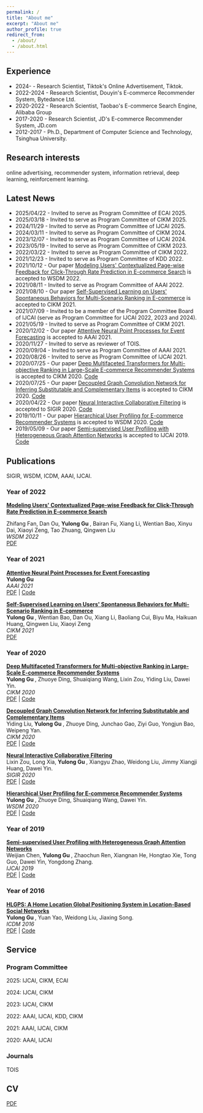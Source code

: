 ```yaml
---
permalink: /
title: "About me"
excerpt: "About me"
author_profile: true
redirect_from:
  - /about/
  - /about.html
---
```


## Experience

* 2024-     - Research Scientist, Tiktok's Online Advertisement, Tiktok.
* 2022-2024 - Research Scientist, Douyin's E-commerce Recommender System, Bytedance Ltd.
* 2020-2022 - Research Scientist, Taobao's E-commerce Search Engine, Alibaba Group
* 2017-2020 - Research Scientist, JD's E-commerce Recommender System, JD.com
* 2012-2017 - Ph.D., Department of Computer Science and Technology, Tsinghua University.

## Research interests

online advertising, recommender system, information retrieval, deep learning, reinforcement learning.


## Latest News
* 2025/04/22 - Invited to serve as Program Committee of ECAI 2025.
* 2025/03/18 - Invited to serve as Program Committee of CIKM 2025.
* 2024/11/29 - Invited to serve as Program Committee of IJCAI 2025.
* 2024/03/11 - Invited to serve as Program Committee of CIKM 2024.
* 2023/12/07 - Invited to serve as Program Committee of IJCAI 2024.
* 2023/05/19 - Invited to serve as Program Committee of CIKM 2023.
* 2022/03/22 - Invited to serve as Program Committee of CIKM 2022.
* 2021/12/23 - Invited to serve as Program Committee of KDD 2022.
* 2021/10/12 - Our paper [Modeling Users' Contextualized Page-wise Feedback for Click-Through Rate Prediction in E-commerce Search](https://dl.acm.org/doi/10.1145/3488560.3498478) is accepted to WSDM 2022.
* 2021/08/11 - Invited to serve as Program Committee of AAAI 2022. 
* 2021/08/10 - Our paper [Self-Supervised Learning on Users' Spontaneous Behaviors for Multi-Scenario Ranking in E-commerce](https://guyulongcs.github.io/files/CIKM2021_ZEUS.pdf) is accepted to CIKM 2021.
* 2021/07/09 - Invited to be a member of the Program Committee Board of IJCAI (serve as Program Committee for IJCAI 2022, 2023 and 2024).
* 2021/05/19 - Invited to serve as Program Committee of CIKM 2021.
* 2020/12/02 - Our paper [Attentive Neural Point Processes for Event Forecasting](https://guyulongcs.github.io/files/AAAI2021_ANPP.pdf) is accepted to AAAI 2021.
* 2020/11/27 - Invited to serve as reviewer of TOIS.
* 2020/09/04 - Invited to serve as Program Committee of AAAI 2021.
* 2020/08/26 - Invited to serve as Program Committee of IJCAI 2021.
* 2020/07/25 - Our paper [Deep Multifaceted Transformers for Multi-objective Ranking in Large-Scale E-commerce Recommender Systems](https://guyulongcs.github.io/files/CIKM2020_DMT.pdf) is accepted to CIKM 2020. [Code](https://github.com/guyulongcs/CIKM2020_DMT)
* 2020/07/25 - Our paper [Decoupled Graph Convolution Network for Inferring Substitutable and Complementary Items](https://guyulongcs.github.io/files/CIKM2020_DecGCN.pdf) is accepted to CIKM 2020. [Code](https://github.com/guyulongcs/CIKM2020_DecGCN) 
* 2020/04/22 - Our paper [Neural Interactive Collaborative Filtering](https://guyulongcs.github.io/files/SIGIR2020_NICF.pdf) is accepted to SIGIR 2020. [Code](https://github.com/guyulongcs/SIGIR2020_NICF)
* 2019/10/11 - Our paper [Hierarchical User Profiling for E-commerce Recommender Systems](https://guyulongcs.github.io/files/WSDM2020_HUP.pdf) is accepted to WSDM 2020. [Code](https://github.com/guyulongcs/WSDM2020_HUP) 
* 2019/05/09 - Our paper [Semi-supervised User Profiling with Heterogeneous Graph Attention Networks](https://guyulongcs.github.io/files/IJCAI2019_HGAT.pdf) is accepted to IJCAI 2019. [Code](https://github.com/guyulongcs/IJCAI2019_HGAT) 


## Publications

SIGIR, WSDM, ICDM, AAAI, IJCAI.

### Year of 2022
<b> [Modeling Users' Contextualized Page-wise Feedback for Click-Through Rate Prediction in E-commerce Search]() </b> <br>

Zhifang Fan, Dan Ou, <b> Yulong Gu </b>, Bairan Fu, Xiang Li, Wentian Bao, Xinyu Dai, Xiaoyi Zeng, Tao Zhuang, Qingwen Liu  <br>
<i> WSDM 2022 </i> <br>
[PDF](https://dl.acm.org/doi/10.1145/3488560.3498478) <br>
 

### Year of 2021

<b> [Attentive Neural Point Processes for Event Forecasting]() </b> <br>
<b> Yulong Gu </b>  <br>
<i> AAAI 2021 </i> <br>
[PDF](https://guyulongcs.github.io/files/AAAI2021_ANPP.pdf) | [Code](https://github.com/guyulongcs/AAAI2021_ANPP) <br>

<b> [Self-Supervised Learning on Users' Spontaneous Behaviors for Multi-Scenario Ranking in E-commerce]() </b> <br>
<b> Yulong Gu </b>, Wentian Bao, Dan Ou, Xiang Li, Baoliang Cui, Biyu Ma, Haikuan Huang, Qingwen Liu, Xiaoyi Zeng  <br>
<i> CIKM 2021 </i> <br>
[PDF](https://guyulongcs.github.io/files/CIKM2021_ZEUS.pdf) <br>



### Year of 2020

<b> [Deep Multifaceted Transformers for Multi-objective Ranking in Large-Scale E-commerce Recommender Systems](https://dl.acm.org/doi/10.1145/3340531.3412697) </b> <br>
<b> Yulong Gu </b>, Zhuoye Ding, Shuaiqiang Wang, Lixin Zou, Yiding Liu, Dawei Yin. <br>
<i> CIKM 2020 </i> <br>
[PDF](https://guyulongcs.github.io/files/CIKM2020_DMT.pdf) | [Code](https://github.com/guyulongcs/CIKM2020_DMT) <br>


<b> [Decoupled Graph Convolution Network for Inferring Substitutable and Complementary Items](https://dl.acm.org/doi/abs/10.1145/3340531.3412695) </b> <br>
Yiding Liu, <b> Yulong Gu </b>, Zhuoye Ding, Junchao Gao, Ziyi Guo, Yongjun Bao, Weipeng Yan. <br>
<i> CIKM 2020 </i> <br>
[PDF](https://guyulongcs.github.io/files/CIKM2020_DecGCN.pdf) | [Code](https://github.com/guyulongcs/CIKM2020_DecGCN) <br>


<b> [Neural Interactive Collaborative Filtering](https://dl.acm.org/doi/abs/10.1145/3397271.3401181) </b> <br>
Lixin Zou, Long Xia, <b> Yulong Gu </b>, Xiangyu Zhao, Weidong Liu, Jimmy Xiangji Huang, Dawei Yin. <br>
<i> SIGIR 2020 </i> <br>
[PDF](https://guyulongcs.github.io/files/SIGIR2020_NICF.pdf) | [Code](https://github.com/guyulongcs/SIGIR2020_NICF) <br>


<b> [Hierarchical User Profiling for E-commerce Recommender Systems](https://dl.acm.org/doi/abs/10.1145/3336191.3371827) </b> <br>
<b> Yulong Gu </b>, Zhuoye Ding, Shuaiqiang Wang, Dawei Yin. <br>
<i> WSDM 2020 </i> <br>
[PDF](https://guyulongcs.github.io/files/WSDM2020_HUP.pdf) | [Code](https://github.com/guyulongcs/WSDM2020_HUP) <br>

###  Year of 2019

<b> [Semi-supervised User Profiling with Heterogeneous Graph Attention Networks](https://www.ijcai.org/Proceedings/2019/0293.pdf) </b> <br>
Weijian Chen, <b> Yulong Gu </b>, Zhaochun Ren, Xiangnan He, Hongtao Xie, Tong Guo, Dawei Yin, Yongdong Zhang. <br>
<i> IJCAI 2019  </i> <br>
[PDF](https://guyulongcs.github.io/files/IJCAI2019_HGAT.pdf) | [Code](https://github.com/guyulongcs/IJCAI2019_HGAT) <br>


###  Year of 2016

<b> [HLGPS: A Home Location Global Positioning System in Location-Based Social Networks](https://ieeexplore.ieee.org/document/7837923) </b> <br>
<b> Yulong Gu </b>, Yuan Yao, Weidong Liu, Jiaxing Song. <br>
<i> ICDM 2016  </i> <br>
[PDF](https://guyulongcs.github.io/files/ICDM2016_HLGPS.pdf) | [Code](https://github.com/guyulongcs/ICDM2016_HLGPS) <br>



## Service

### Program Committee
2025: IJCAI, CIKM, ECAI <br>

2024: IJCAI, CIKM <br>

2023: IJCAI, CIKM <br>

2022: AAAI, IJCAI, KDD, CIKM <br>

2021: AAAI, IJCAI, CIKM <br>

2020: AAAI, IJCAI

### Journals
TOIS


## CV

[PDF](https://guyulongcs.github.io/files/YulongGu_CV.pdf) <br>

